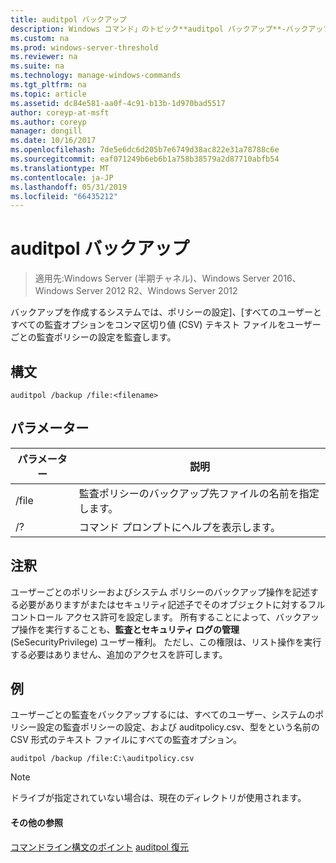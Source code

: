 ```yaml
---
title: auditpol バックアップ
description: Windows コマンド」のトピック**auditpol バックアップ**-バックアップを作成するシステム監査ポリシーの設定]、[すべてのユーザーとすべての監査オプションをコンマ区切り値 (CSV) テキスト ファイルをユーザーごとの監査ポリシーの設定。
ms.custom: na
ms.prod: windows-server-threshold
ms.reviewer: na
ms.suite: na
ms.technology: manage-windows-commands
ms.tgt_pltfrm: na
ms.topic: article
ms.assetid: dc84e581-aa0f-4c91-b13b-1d970bad5517
author: coreyp-at-msft
ms.author: coreyp
manager: dongill
ms.date: 10/16/2017
ms.openlocfilehash: 7de5e6dc6d205b7e6749d38ac822e31a78788c6e
ms.sourcegitcommit: eaf071249b6eb6b1a758b38579a2d87710abfb54
ms.translationtype: MT
ms.contentlocale: ja-JP
ms.lasthandoff: 05/31/2019
ms.locfileid: "66435212"
---
```

# <a name="auditpol-backup"></a>auditpol バックアップ

>適用先:Windows Server (半期チャネル)、Windows Server 2016、Windows Server 2012 R2、Windows Server 2012

バックアップを作成するシステムでは、ポリシーの設定]、[すべてのユーザーとすべての監査オプションをコンマ区切り値 (CSV) テキスト ファイルをユーザーごとの監査ポリシーの設定を監査します。

## <a name="syntax"></a>構文
```
auditpol /backup /file:<filename>
```
## <a name="parameters"></a>パラメーター

| パラメーター |                                 説明                                 |
|-----------|-----------------------------------------------------------------------------|
|   /file   | 監査ポリシーのバックアップ先ファイルの名前を指定します。 |
|    /?     |                    コマンド プロンプトにヘルプを表示します。                     |

## <a name="remarks"></a>注釈
ユーザーごとのポリシーおよびシステム ポリシーのバックアップ操作を記述する必要がありますがまたはセキュリティ記述子でそのオブジェクトに対するフル コントロール アクセス許可を設定します。 所有することによって、バックアップ操作を実行することも、**監査とセキュリティ ログの管理**(SeSecurityPrivilege) ユーザー権利。 ただし、この権限は、リスト操作を実行する必要はありません、追加のアクセスを許可します。
## <a name="BKMK_examples"></a>例
ユーザーごとの監査をバックアップするには、すべてのユーザー、システムのポリシー設定の監査ポリシーの設定、および auditpolicy.csv、型をという名前の CSV 形式のテキスト ファイルにすべての監査オプション。
```
auditpol /backup /file:C:\auditpolicy.csv 
```
> [!NOTE]
> ドライブが指定されていない場合は、現在のディレクトリが使用されます。
> #### <a name="additional-references"></a>その他の参照
> [コマンドライン構文のポイント](command-line-syntax-key.md)
> [auditpol 復元](auditpol-restore.md)

